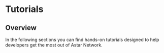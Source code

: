 # Tutorials

## Overview

In the following sections you can find hands-on tutorials designed to help developers get the most out of Astar Network.

<br/>


